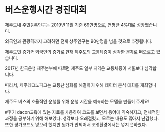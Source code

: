 # 버스운행시간 경진대회

제주도내 주민등록인구는 2019년 11월 기준 69만명으로, 연평균 4%대로 성장했습니다.

외국인과 관광객까지 고려하면 전체 상주인구는 90만명을 넘을 것으로 추정됩니다. 

제주도민 증가와 외국인의 증가로 현재 제주도의 교통체증이 심각한 문제로 떠오르고 있습니다. 

2017년 한국은행 제주본부에 따르면 제주도 일부 지역은 교통체증이 서울보다 심각합니다.

따라서, 제주테크노파크는 교통난 심화를 해결하기 위해 데이터 분석 대회를 개최합니다.

제주도 버스의 효율적인 운행를 위해 운행 시간을 예측하는 모델을 만들어 주세요!

#후기
dacon교육에 있는 자료를 사용하여 코드를 보면서 용어에 익숙해지고, 전체적인 과정을 공부하기 위해 해보았다. 생각보다 오래걸렸고, 모르는 내용도 많아서 난감했다.
또한 평가코드도 넣으려 했지만 뭔가가 안되어서 코랩환경에서는 넣지 못하였다.
